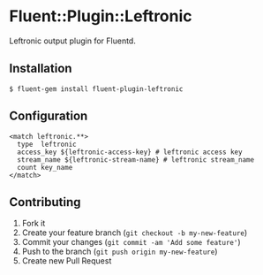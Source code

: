 # Fluent::Plugin::Leftronic

Leftronic output plugin for Fluentd.

## Installation

    $ fluent-gem install fluent-plugin-leftronic

## Configuration

    <match leftronic.**>
      type  leftronic
      access_key ${leftronic-access-key} # leftronic access key
      stream_name ${leftronic-stream-name} # leftronic stream_name
      count key_name
    </match>

## Contributing

1. Fork it
2. Create your feature branch (`git checkout -b my-new-feature`)
3. Commit your changes (`git commit -am 'Add some feature'`)
4. Push to the branch (`git push origin my-new-feature`)
5. Create new Pull Request

